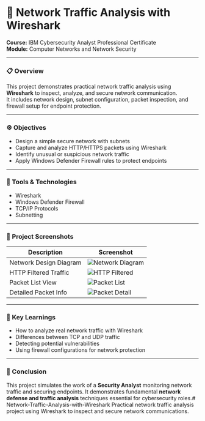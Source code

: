 # 🧠 Network Traffic Analysis with Wireshark  

**Course:** IBM Cybersecurity Analyst Professional Certificate  
**Module:** Computer Networks and Network Security  

---

### 📋 Overview  
This project demonstrates practical network traffic analysis using **Wireshark** to inspect, analyze, and secure network communication.  
It includes network design, subnet configuration, packet inspection, and firewall setup for endpoint protection.

---

### ⚙️ Objectives  
- Design a simple secure network with subnets  
- Capture and analyze HTTP/HTTPS packets using Wireshark  
- Identify unusual or suspicious network traffic  
- Apply Windows Defender Firewall rules to protect endpoints  

---

### 🧩 Tools & Technologies  
- Wireshark  
- Windows Defender Firewall  
- TCP/IP Protocols  
- Subnetting  

---

### 📸 Project Screenshots  
| Description | Screenshot |
|--------------|-------------|
| Network Design Diagram | ![Network Diagram](NETWORK_DIAGRAM.png) |
| HTTP Filtered Traffic | ![HTTP Filtered](HTTP_FILTERED.png) |
| Packet List View | ![Packet List](SHOWING_PACKET_LIST.png) |
| Detailed Packet Info | ![Packet Detail](PACKET_DETAIL.png) |

---

### 🧠 Key Learnings  
- How to analyze real network traffic with Wireshark  
- Differences between TCP and UDP traffic  
- Detecting potential vulnerabilities  
- Using firewall configurations for network protection  

---

### 🏁 Conclusion  
This project simulates the work of a **Security Analyst** monitoring network traffic and securing endpoints. It demonstrates fundamental **network defense and traffic analysis** techniques essential for cybersecurity roles.# Network-Traffic-Analysis-with-Wireshark
Practical network traffic analysis project using Wireshark to inspect and secure network communications.
